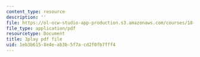 ```yaml
---
content_type: resource
description: ''
file: https://ol-ocw-studio-app-production.s3.amazonaws.com/courses/18-01sc-single-variable-calculus-fall-2010/1eb3b6158e4eab3b5f7acd2f0fb7fff4_4Q37iOyBq44.pdf
file_type: application/pdf
resourcetype: Document
title: 3play pdf file
uid: 1eb3b615-8e4e-ab3b-5f7a-cd2f0fb7fff4
---
```

